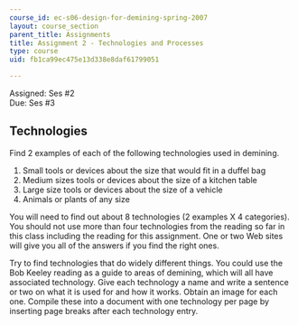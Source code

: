```yaml
---
course_id: ec-s06-design-for-demining-spring-2007
layout: course_section
parent_title: Assignments
title: Assignment 2 - Technologies and Processes
type: course
uid: fb1ca99ec475e13d338e8daf61799051

---
```


Assigned: Ses #2  
Due: Ses #3

Technologies
------------

Find 2 examples of each of the following technologies used in demining.

1.  Small tools or devices about the size that would fit in a duffel bag
2.  Medium sizes tools or devices about the size of a kitchen table
3.  Large size tools or devices about the size of a vehicle
4.  Animals or plants of any size

You will need to find out about 8 technologies (2 examples X 4 categories). You should not use more than four technologies from the reading so far in this class including the reading for this assignment. One or two Web sites will give you all of the answers if you find the right ones.

Try to find technologies that do widely different things. You could use the Bob Keeley reading as a guide to areas of demining, which will all have associated technology. Give each technology a name and write a sentence or two on what it is used for and how it works. Obtain an image for each one. Compile these into a document with one technology per page by inserting page breaks after each technology entry.